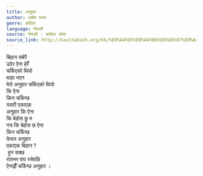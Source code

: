 ```yaml
---
title: अनुहार
author: अशेष मल्ल
genre: कविता
language: नेपाली
source: नेपाली - कविता कोश
source_link: http://kavitakosh.org/kk/%E0%A4%85%E0%A4%B6%E0%A5%87%E0%A4%B7_%E0%A4%AE%E0%A4%B2%E0%A5%8D%E0%A4%B2
---
```


बिहान सबेरै  
उठेर ऐना हेरेँ  
चर्किएको थियो  
थाहा भएन  
मेरो अनुहार चर्किएको थियो  
कि ऐना  
किन चर्किन्छ  
यसरी एकाएक  
अनुहार कि ऐना  
कि बेहोस छु म  
नत्र कि बेहोस छ ऐना  
किन चर्किन्छ  
केवल अनुहार  
एकाएक बिहान ?  
 हुन सक्छ  
रातभर पाप रचेपछि  
ऐनाझैँ चर्किन्छ अनुहार ।
